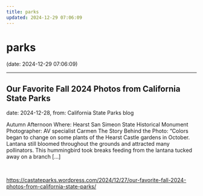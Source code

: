 ```yaml
---
title: parks
updated: 2024-12-29 07:06:09
---
```


# parks

(date: 2024-12-29 07:06:09)

---

## Our Favorite Fall 2024 Photos from California State Parks

date: 2024-12-28, from: California State Parks blog

Autumn Afternoon Where: Hearst San Simeon State Historical Monument Photographer: AV specialist Carmen The Story Behind the Photo: &#8220;Colors began to change on some plants of the Hearst Castle gardens in October. Lantana still bloomed throughout the grounds and attracted many pollinators. This hummingbird took breaks feeding from the lantana tucked away on a branch [&#8230;] 

<br> 

<https://castateparks.wordpress.com/2024/12/27/our-favorite-fall-2024-photos-from-california-state-parks/>

